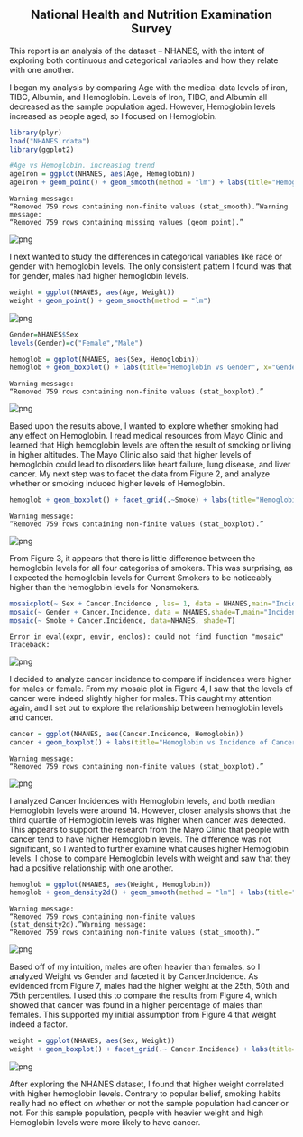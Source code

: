 

<h2><center>National Health and Nutrition Examination Survey</center></h2>

This report is an analysis of the dataset – NHANES, with the intent of exploring both continuous and categorical variables and how they relate with one another. 

I began my analysis by comparing Age with the medical data levels of iron, TIBC, Albumin, and Hemoglobin. Levels of Iron, TIBC, and Albumin all decreased as the sample population aged. However, Hemoglobin levels increased as people aged, so I focused on Hemoglobin.



```R
library(plyr)
load("NHANES.rdata")
library(ggplot2)

#Age vs Hemoglobin. increasing trend
ageIron = ggplot(NHANES, aes(Age, Hemoglobin))
ageIron + geom_point() + geom_smooth(method = "lm") + labs(title="Hemoglobin vs Age")

```

    Warning message:
    “Removed 759 rows containing non-finite values (stat_smooth).”Warning message:
    “Removed 759 rows containing missing values (geom_point).”




![png](output_1_2.png)


I next wanted to study the differences in categorical variables like race or gender with hemoglobin levels. The only consistent pattern I found was that for gender, males had higher hemoglobin levels. 


```R
weight = ggplot(NHANES, aes(Age, Weight))
weight + geom_point() + geom_smooth(method = "lm")

```




![png](output_3_1.png)



```R
Gender=NHANES$Sex
levels(Gender)=c("Female","Male")

hemoglob = ggplot(NHANES, aes(Sex, Hemoglobin))
hemoglob + geom_boxplot() + labs(title="Hemoglobin vs Gender", x="Gender")
```

    Warning message:
    “Removed 759 rows containing non-finite values (stat_boxplot).”




![png](output_4_2.png)


Based upon the results above, I wanted to explore whether smoking had any effect on Hemoglobin. I read medical resources from Mayo Clinic and learned that High hemoglobin levels are often the result of smoking or living in higher altitudes. The Mayo Clinic also said that higher levels of hemoglobin could lead to disorders like heart failure, lung disease, and liver cancer. My next step was to facet the data from Figure 2, and analyze whether or smoking induced higher levels of Hemoglobin.


```R
hemoglob + geom_boxplot() + facet_grid(.~Smoke) + labs(title="Hemoglobin vs Gender", x="Gender")
```

    Warning message:
    “Removed 759 rows containing non-finite values (stat_boxplot).”




![png](output_6_2.png)


From Figure 3, it appears that there is little difference between the hemoglobin levels for all four categories of smokers. This was surprising, as I expected the hemoglobin levels for Current Smokers to be noticeably higher than the hemoglobin levels for Nonsmokers. 


```R
mosaicplot(~ Sex + Cancer.Incidence , las= 1, data = NHANES,main="Incidence of Cancer vs Gender", ylab="Cancer Incidence", xlab="Gender")
mosaic(~ Gender + Cancer.Incidence, data = NHANES,shade=T,main="Incidence of Cancer vs Gender")
mosaic(~ Smoke + Cancer.Incidence, data=NHANES, shade=T)
```


    Error in eval(expr, envir, enclos): could not find function "mosaic"
    Traceback:




![png](output_8_1.png)


I decided to analyze cancer incidence to compare if incidences were higher for males or female. From my mosaic plot in Figure 4, I saw that the levels of cancer were indeed slightly higher for males. This caught my attention again, and I set out to explore the relationship between hemoglobin levels and cancer.  




```R
cancer = ggplot(NHANES, aes(Cancer.Incidence, Hemoglobin))
cancer + geom_boxplot() + labs(title="Hemoglobin vs Incidence of Cancer", x="Cancer Incidence") 


```

    Warning message:
    “Removed 759 rows containing non-finite values (stat_boxplot).”




![png](output_10_2.png)


I analyzed Cancer Incidences with Hemoglobin levels, and both median Hemoglobin levels were around 14. However, closer analysis shows that the third quartile of Hemoglobin levels was higher when cancer was detected. This appears to support the research from the Mayo Clinic that people with cancer tend to have higher Hemoglobin levels. The difference was not significant, so I wanted to further examine what causes higher Hemoglobin levels. I chose to compare Hemoglobin levels with weight and saw that they had a positive relationship with one another. 


```R
hemoglob = ggplot(NHANES, aes(Weight, Hemoglobin))
hemoglob + geom_density2d() + geom_smooth(method = "lm") + labs(title="Hemoglobin vs Weight")

```

    Warning message:
    “Removed 759 rows containing non-finite values (stat_density2d).”Warning message:
    “Removed 759 rows containing non-finite values (stat_smooth).”




![png](output_12_2.png)


Based off of my intuition, males are often heavier than females, so I analyzed Weight vs Gender and faceted it by Cancer.Incidence. As evidenced from Figure 7, males had the higher weight at the 25th, 50th and 75th percentiles. I used this to compare the results from Figure 4, which showed that cancer was found in a higher percentage of males than females. This supported my initial assumption from Figure 4 that weight indeed a factor.


```R
weight = ggplot(NHANES, aes(Sex, Weight))
weight + geom_boxplot() + facet_grid(.~ Cancer.Incidence) + labs(title="Weight vs Gender", x="Gender")

```




![png](output_14_1.png)


After exploring the NHANES dataset, I found that higher weight correlated with higher hemoglobin levels. Contrary to popular belief, smoking habits really had no effect on whether or not the sample population had cancer or not. For this sample population, people with heavier weight and high Hemoglobin levels were more likely to have cancer. 


